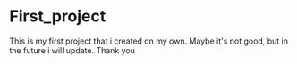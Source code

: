# First_project
This is my first project that i created on my own. Maybe it's not good, but in the future i will update.
Thank you
